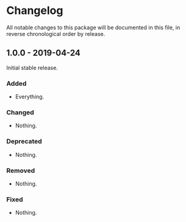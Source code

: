 # Changelog

All notable changes to this package will be documented in this file, in reverse chronological order by release.

## 1.0.0 - 2019-04-24

Initial stable release.

### Added

- Everything.

### Changed

- Nothing.

### Deprecated

- Nothing.

### Removed

- Nothing.

### Fixed

- Nothing.